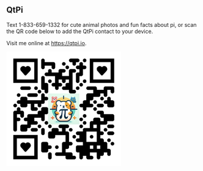 ## QtPi

Text 1-833-659-1332 for cute animal photos and fun facts about pi, or scan the QR code below to add the QtPi contact to your device.

Visit me online at https://qtpi.io.

<img alt="QtPi QR code" src="./static/images/QtPiContact.svg" width="300">
